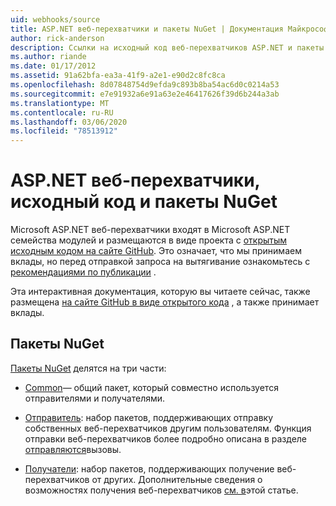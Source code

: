 ```yaml
---
uid: webhooks/source
title: ASP.NET веб-перехватчики и пакеты NuGet | Документация Майкрософт
author: rick-anderson
description: Ссылки на исходный код веб-перехватчиков ASP.NET и пакеты NuGet
ms.author: riande
ms.date: 01/17/2012
ms.assetid: 91a62bfa-ea3a-41f9-a2e1-e90d2c8fc8ca
ms.openlocfilehash: 8d07848754d9efda9c893b8ba54ac6d0c0214a53
ms.sourcegitcommit: e7e91932a6e91a63e2e46417626f39d6b244a3ab
ms.translationtype: MT
ms.contentlocale: ru-RU
ms.lasthandoff: 03/06/2020
ms.locfileid: "78513912"
---
```

# <a name="aspnet-webhooks-source-code-and-nuget-packages"></a>ASP.NET веб-перехватчики, исходный код и пакеты NuGet

Microsoft ASP.NET веб-перехватчики входят в Microsoft ASP.NET семейства модулей и размещаются в виде проекта с [открытым исходным кодом на сайте GitHub](https://github.com/aspnet/WebHooks). Это означает, что мы принимаем вклады, но перед отправкой запроса на вытягивание ознакомьтесь с [рекомендациями по публикации](https://github.com/aspnet/Home/blob/master/CONTRIBUTING.md) .

Эта интерактивная документация, которую вы читаете сейчас, также размещена [на сайте GitHub в виде открытого кода](http://docs.asp.net/en/latest/contribute/style-guide.html#style-guide) , а также принимает вклады.

## <a name="nuget-packages"></a>Пакеты NuGet

[Пакеты NuGet](https://nuget.org/packages?q=Microsoft.AspNet.WebHooks) делятся на три части:

* [Common](https://www.nuget.org/packages?q=Microsoft.AspNet.WebHooks.Common)— общий пакет, который совместно используется отправителями и получателями.

* [Отправитель](https://www.nuget.org/packages?q=Microsoft.AspNet.WebHooks.Custom): набор пакетов, поддерживающих отправку собственных веб-перехватчиков другим пользователям. Функция отправки веб-перехватчиков более подробно описана в разделе [отправляются](sending/senders.md)вызовы.

* [Получатели](https://www.nuget.org/packages?q=Microsoft.AspNet.WebHooks.Receivers): набор пакетов, поддерживающих получение веб-перехватчиков от других. Дополнительные сведения о возможностях получения веб-перехватчиков [см. в](receiving/index.md)этой статье.

